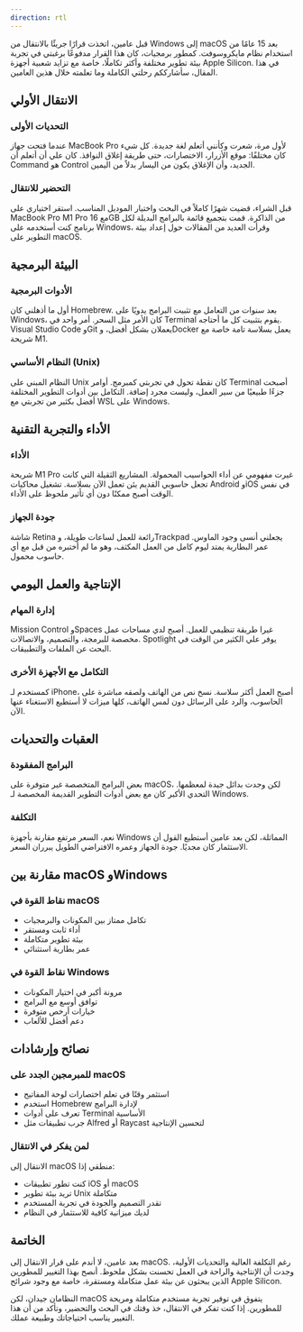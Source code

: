 ```yaml
---
direction: rtl
---
```


قبل عامين، اتخذت قرارًا جريئًا بالانتقال من Windows إلى macOS بعد 15 عامًا من استخدام نظام مايكروسوفت. كمطور برمجيات، كان هذا القرار مدفوعًا برغبتي في تجربة بيئة تطوير مختلفة وأكثر تكاملًا، خاصة مع تزايد شعبية أجهزة Apple Silicon. في هذا المقال، سأشارككم رحلتي الكاملة وما تعلمته خلال هذين العامين.

## الانتقال الأولي

### التحديات الأولى

عندما فتحت جهاز MacBook Pro لأول مرة، شعرت وكأنني أتعلم لغة جديدة. كل شيء كان مختلفًا: موقع الأزرار، الاختصارات، حتى طريقة إغلاق النوافذ. كان علي أن أتعلم أن Command هو Control الجديد، وأن الإغلاق يكون من اليسار بدلاً من اليمين.

### التحضير للانتقال

قبل الشراء، قضيت شهرًا كاملاً في البحث واختيار الموديل المناسب. استقر اختياري على MacBook Pro M1 Pro مع 16GB من الذاكرة. قمت بتجميع قائمة بالبرامج البديلة لكل برنامج كنت أستخدمه على Windows، وقرأت العديد من المقالات حول إعداد بيئة التطوير على macOS.

## البيئة البرمجية

### الأدوات البرمجية

أول ما أذهلني كان Homebrew. بعد سنوات من التعامل مع تثبيت البرامج يدويًا على Windows، كان الأمر مثل السحر. أمر واحد في Terminal يقوم بتثبيت كل ما أحتاجه. Visual Studio Code وGit يعملان بشكل أفضل، وDocker يعمل بسلاسة تامة خاصة مع شريحة M1.

### النظام الأساسي (Unix)

النظام المبني على Unix كان نقطة تحول في تجربتي كمبرمج. أوامر Terminal أصبحت جزءًا طبيعيًا من سير العمل، وليست مجرد إضافة. التكامل بين أدوات التطوير المختلفة أفضل بكثير من تجربتي مع WSL على Windows.

## الأداء والتجربة التقنية

### الأداء

شريحة M1 Pro غيرت مفهومي عن أداء الحواسيب المحمولة. المشاريع الثقيلة التي كانت تجعل حاسوبي القديم يئن تعمل الآن بسلاسة. تشغيل محاكيات Android وiOS في نفس الوقت أصبح ممكنًا دون أي تأثير ملحوظ على الأداء.

### جودة الجهاز

شاشة Retina رائعة للعمل لساعات طويلة، وTrackpad يجعلني أنسى وجود الماوس. عمر البطارية يمتد ليوم كامل من العمل المكثف، وهو ما لم أختبره من قبل مع أي حاسوب محمول.

## الإنتاجية والعمل اليومي

### إدارة المهام

Mission Control وSpaces غيرا طريقة تنظيمي للعمل. أصبح لدي مساحات عمل مخصصة للبرمجة، والتصميم، والاتصالات. Spotlight يوفر علي الكثير من الوقت في البحث عن الملفات والتطبيقات.

### التكامل مع الأجهزة الأخرى

كمستخدم لـ iPhone، أصبح العمل أكثر سلاسة. نسخ نص من الهاتف ولصقه مباشرة على الحاسوب، والرد على الرسائل دون لمس الهاتف، كلها ميزات لا أستطيع الاستغناء عنها الآن.

## العقبات والتحديات

### البرامج المفقودة

بعض البرامج المتخصصة غير متوفرة على macOS، لكن وجدت بدائل جيدة لمعظمها. التحدي الأكبر كان مع بعض أدوات التطوير القديمة المخصصة لـ Windows.

### التكلفة

نعم، السعر مرتفع مقارنة بأجهزة Windows المماثلة، لكن بعد عامين أستطيع القول أن الاستثمار كان مجديًا. جودة الجهاز وعمره الافتراضي الطويل يبرران السعر.

## مقارنة بين macOS وWindows

### نقاط القوة في macOS

- تكامل ممتاز بين المكونات والبرمجيات
- أداء ثابت ومستقر
- بيئة تطوير متكاملة
- عمر بطارية استثنائي

### نقاط القوة في Windows

- مرونة أكبر في اختيار المكونات
- توافق أوسع مع البرامج
- خيارات أرخص متوفرة
- دعم أفضل للألعاب

## نصائح وإرشادات

### للمبرمجين الجدد على macOS

- استثمر وقتًا في تعلم اختصارات لوحة المفاتيح
- استخدم Homebrew لإدارة البرامج
- تعرف على أدوات Terminal الأساسية
- جرب تطبيقات مثل Alfred أو Raycast لتحسين الإنتاجية

### لمن يفكر في الانتقال

الانتقال إلى macOS منطقي إذا:

- كنت تطور تطبيقات iOS أو macOS
- تريد بيئة تطوير Unix متكاملة
- تقدر التصميم والجودة في تجربة المستخدم
- لديك ميزانية كافية للاستثمار في النظام

## الخاتمة

بعد عامين، لا أندم على قرار الانتقال إلى macOS. رغم التكلفة العالية والتحديات الأولية، وجدت أن الإنتاجية والراحة في العمل تحسنت بشكل ملحوظ. أنصح بهذا التغيير للمطورين الذين يبحثون عن بيئة عمل متكاملة ومستقرة، خاصة مع وجود شرائح Apple Silicon.

النظامان جيدان، لكن macOS يتفوق في توفير تجربة مستخدم متكاملة ومريحة للمطورين. إذا كنت تفكر في الانتقال، خذ وقتك في البحث والتحضير، وتأكد من أن هذا التغيير يناسب احتياجاتك وطبيعة عملك.